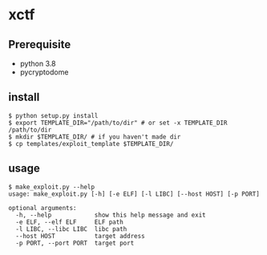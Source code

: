 # xctf

## Prerequisite

* python 3.8
* pycryptodome

## install

```
$ python setup.py install
$ export TEMPLATE_DIR="/path/to/dir" # or set -x TEMPLATE_DIR /path/to/dir
$ mkdir $TEMPLATE_DIR/ # if you haven't made dir
$ cp templates/exploit_template $TEMPLATE_DIR/
```

## usage

```
$ make_exploit.py --help
usage: make_exploit.py [-h] [-e ELF] [-l LIBC] [--host HOST] [-p PORT]

optional arguments:
  -h, --help            show this help message and exit
  -e ELF, --elf ELF     ELF path
  -l LIBC, --libc LIBC  libc path
  --host HOST           target address
  -p PORT, --port PORT  target port
```